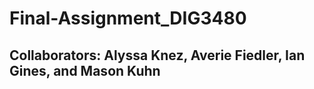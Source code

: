# Final-Assignment_DIG3480
## Collaborators: Alyssa Knez, Averie Fiedler, Ian Gines, and Mason Kuhn
